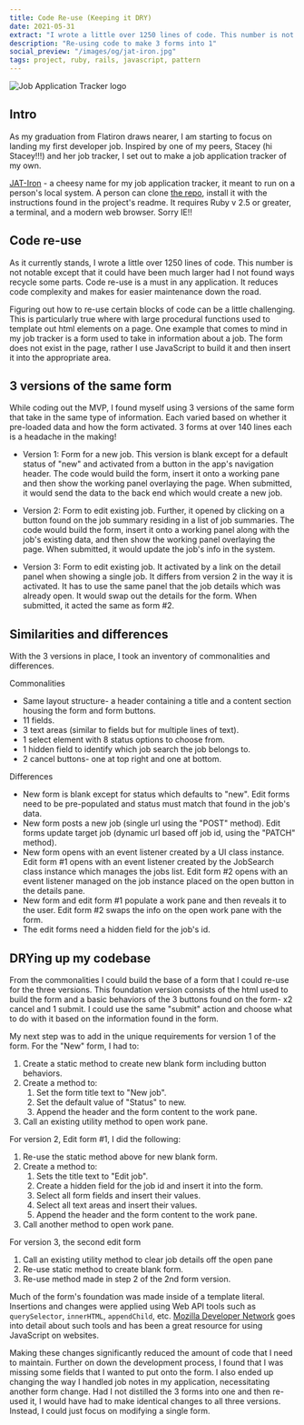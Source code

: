 ```yaml
---
title: Code Re-use (Keeping it DRY)
date: 2021-05-31
extract: "I wrote a little over 1250 lines of code. This number is not notable except that it could have been much larger had I not found ways recycle some parts...."
description: "Re-using code to make 3 forms into 1"
social_preview: "/images/og/jat-iron.jpg" 
tags: project, ruby, rails, javascript, pattern
---
```


<img src="/images/jat-iron.svg" alt="Job Application Tracker logo">

## Intro

As my graduation from Flatiron draws nearer, I am starting to focus on landing my first developer job. Inspired by one of my peers, Stacey (hi Stacey!!!) and her job tracker, I set out to make a job application tracker of my own.

[JAT-Iron](https://github.com/egomadking/JAT-Iron) - a cheesy name for my job application tracker, it meant to run on a person's local system. A person can clone [the repo](https://github.com/egomadking/JAT-Iron), install it with the instructions found in the project's readme. It requires Ruby v 2.5 or greater, a terminal, and a modern web browser. Sorry IE!!

## Code re-use

As it currently stands, I wrote a little over 1250 lines of code. This number is not notable except that it could have been much larger had I not found ways recycle some parts. Code re-use is a must in any application. It reduces code complexity and makes for easier maintenance down the road.

Figuring out how to re-use certain blocks of code can be a little challenging. This is particularly true where with large procedural functions used to template out html elements on a page. One example that comes to mind in my job tracker is a form used to take in information about a job. The form does not exist in the page, rather I use JavaScript to build it and then insert it into the appropriate area.

## 3 versions of the same form

While coding out the MVP, I found myself using 3 versions of the same form that take in the same type of information. Each varied based on whether it pre-loaded data and how the form activated. 3 forms at over 140 lines each is a headache in the making!

- Version 1: Form for a new job. This version is blank except for a default status of "new" and activated from a button in the app's navigation header. The code would build the form, insert it onto a working pane and then show the working panel overlaying the page. When submitted, it would send the data to the back end which would create a new job.

- Version 2: Form to edit existing job. Further, it opened by clicking on a button found on the job summary residing in a list of job summaries. The code would build the form, insert it onto a working panel along with the job's existing data, and then show the working panel overlaying the page. When submitted, it would update the job's info in the system.

- Version 3: Form to edit existing job. It activated by a link on the detail panel when showing a single job. It differs from version 2 in the way it is activated. It has to use the same panel that the job details which was already open. It would swap out the details for the form. When submitted, it acted the same as form #2.

## Similarities and differences

With the 3 versions in place, I took an inventory of commonalities and differences.

Commonalities

- Same layout structure- a header containing a title and a content section housing the form and form buttons.
- 11 fields.
- 3 text areas (similar to fields but for multiple lines of text).
- 1 select element with 8 status options to choose from.
- 1 hidden field to identify which job search the job belongs to.
- 2 cancel buttons- one at top right and one at bottom.

Differences

- New form is blank except for status which defaults to "new". Edit forms need to be pre-populated and status must match that found in the job's data.
- New form posts a new job (single url using the "POST" method). Edit forms update target job (dynamic url based off job id, using the "PATCH" method).
- New form opens with an event listener created by a UI class instance. Edit form #1 opens with an event listener created by the JobSearch class instance which manages the jobs list. Edit form #2 opens with an event listener managed on the job instance placed on the open button in the details pane.
- New form and edit form #1 populate a work pane and then reveals it to the user. Edit form #2 swaps the info on the open work pane with the form.
- The edit forms need a hidden field for the job's id.

## DRYing up my codebase

From the commonalities I could build the base of a form that I could re-use for the three versions. This foundation version consists of the html used to build the form and a basic behaviors of the 3 buttons found on the form- x2 cancel and 1 submit. I could use the same "submit" action and choose what to do with it based on the information found in the form.

My next step was to add in the unique requirements for version 1 of the form. For the "New" form, I had to:

1. Create a static method to create new blank form including button behaviors.
2. Create a method to:
   1. Set the form title text to "New job".
   2. Set the default value of "Status" to new.
   3. Append the header and the form content to the work pane.
3. Call an existing utility method to open work pane.

For version 2, Edit form #1, I did the following:

1. Re-use the static method above for new blank form.
2. Create a method to:
   1. Sets the title text to "Edit job".
   2. Create a hidden field for the job id and insert it into the form.
   3. Select all form fields and insert their values.
   4. Select all text areas and insert their values.
   5. Append the header and the form content to the work pane.
3. Call another method to open work pane.

For version 3, the second edit form

1. Call an existing utility method to clear job details off the open pane
2. Re-use static method to create blank form.
3. Re-use method made in step 2 of the 2nd form version.

Much of the form's foundation was made inside of a template literal. Insertions and changes were applied using Web API tools such as `querySelector`, `innerHTML`, `appendChild`, etc. [Mozilla Developer Network](https://developer.mozilla.org/en-US/docs/Web/API) goes into detail about such tools and has been a great resource for using JavaScript on websites.

Making these changes significantly reduced the amount of code that I need to maintain. Further on down the development process, I found that I was missing some fields that I wanted to put onto the form. I also ended up changing the way I handled job notes in my application, necessitating another form change. Had I not distilled the 3 forms into one and then re-used it, I would have had to make identical changes to all three versions. Instead, I could just focus on modifying a single form.
